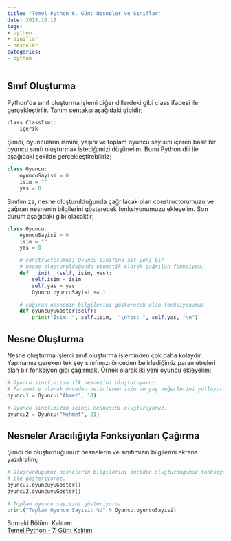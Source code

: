 ```yaml
---
title: "Temel Python 6. Gün: Nesneler ve Sınıflar"
date: 2015.10.15
tags:
- python
- sınıflar
- nesneler
categories:
- python
---
```


## Sınıf Oluşturma

Python'da sınıf oluşturma işlemi diğer dillerdeki gibi class ifadesi ile gerçekleştirilir. Tanım sentaksı aşağıdaki gibidir;  

``` python
class ClassIsmi:
    içerik
```

Şimdi, oyuncuların ismini, yaşını ve toplam oyuncu sayısını içeren basit bir oyuncu sınıfı oluşturmak istediğimizi düşünelim. Bunu Python dili ile aşağıdaki şekilde gerçekleştirebiliriz;  

``` python
class Oyuncu:
    oyuncuSayisi = 0
    isim = ""
    yas = 0
```

Sınıfımıza, nesne oluşturulduğunda çağrılacak olan constructorumuzu ve çağıran nesnenin bilgilerini gösterecek fonksiyonumuzu ekleyelim. Son durum aşağıdaki gibi olacaktır;  

``` python
class Oyuncu:
    oyuncuSayisi = 0
    isim = ""
    yas = 0

    # constructorumuz; Oyuncu sınıfına ait yeni bir
    # nesne oluşturulduğunda otomatik olarak çağrılan fonksiyon.
    def __init__(self, isim, yas):
        self.isim = isim
        self.yas = yas
        Oyuncu.oyuncuSayisi += 1

    # cağıran nesnenin bilgilerini gösterecek olan fonksiyonumuz
    def oyuncuyuGoster(self):
        print("İsim: ", self.isim,  "\nYaş: ", self.yas, "\n")
```

## Nesne Oluşturma

Nesne oluşturma işlemi sınıf oluşturma işleminden çok daha kolaydır. Yapmamız gereken tek şey sınıfımızı önceden belirlediğimiz parametreleri alan bir fonksiyon gibi çağırmak. Örnek olarak iki yeni oyuncu ekleyelim;  
``` python
# Oyuncu sınıfımızın ilk nesnesini oluşturuyoruz.
# Parametre olarak önceden belirlenen isim ve yaş değerlerini yolluyoruz.
oyuncu1 = Oyuncu("Ahmet", 18)

# Oyuncu sınıfımızın ikinci nesnesini oluşturuyoruz.
oyuncu2 = Oyuncu("Mehmet", 21)
```

Nesneler Aracılığıyla Fonksiyonları Çağırma
-------------------------------------------
Şimdi de oluşturduğumuz nesnelerin ve sınıfımızın bilgilerini ekrana yazdıralım;  

``` python
# Oluşturduğumuz nesnelerin bilgilerini önceden oluşturduğumuz fonksiyon
# ile gösteriyoruz.
oyuncu1.oyuncuyuGoster()
oyuncu2.oyuncuyuGoster()

# Toplam oyuncu sayısını gösteriyoruz.
print("Toplam Oyuncu Sayısı: %d" % Oyuncu.oyuncuSayisi)
```

Sonraki Bölüm: Kalıtım:  
[Temel Python - 7. Gün: Kalıtım][1]  

[1]: /2015/10/16/temel-python-yedinci-gun-kalitim/
